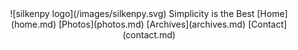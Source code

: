 <center> ![silkenpy logo](/images/silkenpy.svg)
Simplicity is the Best 
 [Home](home.md)     [Photos](photos.md)    [Archives](archives.md)    [Contact](contact.md)
</center>







